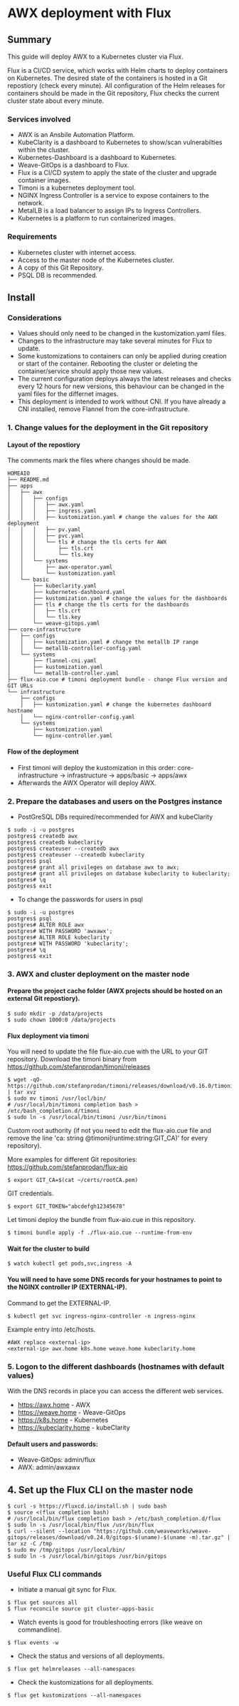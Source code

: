 # AWX deployment with Flux
## Summary
This guide will deploy AWX to a Kubernetes cluster via Flux.

Flux is a CI/CD service, which works with Helm charts to deploy containers on Kubernetes. The desired state of the containers is hosted in a Git repostiory (check every minute).
All configuration of the Helm releases for containers should be made in the Git repository, Flux checks the current cluster state about every minute.
### Services involved
- AWX is an Ansbile Automation Platform.
- KubeClarity is a dashboard to Kubernetes to show/scan vulnerabilties within the cluster.
- Kubernetes-Dashboard is a dashboard to Kubernetes.
- Weave-GitOps is a dashboard to Flux.
- Flux is a CI/CD system to apply the state of the cluster and upgrade container images.
- Timoni is a kubernetes deployment tool.
- NGINX Ingress Controller is a service to expose containers to the network.
- MetalLB is a load balancer to assign IPs to Ingress Controllers.
- Kubernetes is a platform to run containerized images.
### Requirements
- Kubernetes cluster with internet access.
- Access to the master node of the Kubernetes cluster.
- A copy of this Git Repository.
- PSQL DB is recommended.
## Install
### Considerations
- Values should only need to be changed in the kustomization.yaml files.
- Changes to the infrastructure may take several minutes for Flux to update.
- Some kustomizations to containers can only be applied during creation or start of the container. Rebooting the cluster or deleting the container/service should apply those new values.
- The current configuration deploys always the latest releases and checks every 12 hours for new versions, this behaviour can be changed in the yaml files for the differnet images.
- This deployment is intended to work without CNI. If you have already a CNI installed, remove Flannel from the core-infrastructure.
### 1. Change values for the deployment in the Git repository
#### Layout of the repostiory
The comments mark the files where changes should be made.
```
HOMEAIO
├── README.md
├── apps
│   ├── awx
│   │   ├── configs
│   │   │   ├── awx.yaml
│   │   │   ├── ingress.yaml
│   │   │   ├── kustomization.yaml # change the values for the AWX deployment
│   │   │   ├── pv.yaml
│   │   │   ├── pvc.yaml
│   │   │   └── tls # change the tls certs for AWX
│   │   │       ├── tls.crt
│   │   │       └── tls.key
│   │   └── systems
│   │       ├── awx-operator.yaml
│   │       └── kustomization.yaml
│   └── basic
│       ├── kubeclarity.yaml
│       ├── kubernetes-dashboard.yaml
│       ├── kustomization.yaml # change the values for the dashboards
│       ├── tls # change the tls certs for the dashboards
│       │   ├── tls.crt
│       │   └── tls.key
│       └── weave-gitops.yaml
├── core-infrastructure
│   ├── configs
│   │   ├── kustomization.yaml # change the metallb IP range
│   │   └── metallb-controller-config.yaml
│   └── systems
│       ├── flannel-cni.yaml
│       ├── kustomization.yaml
│       └── metallb-controller.yaml
├── flux-aio.cue # timoni deployment bundle - change Flux version and GIT URLs
└── infrastructure
    ├── configs
    │   ├── kustomization.yaml # change the kubernetes dashboard hostname
    │   └── nginx-controller-config.yaml
    └── systems
        ├── kustomization.yaml
        └── nginx-controller.yaml
```
#### Flow of the deployment
- First timoni will deploy the kustomization in this order: core-infrastructure -> infrastructure -> apps/basic -> apps/awx
- Afterwards the AWX Operator will deploy AWX.
### 2. Prepare the databases and users on the Postgres instance
- PostGreSQL DBs required/recommended for AWX and kubeClarity
```
$ sudo -i -u postgres
postgres$ createdb awx
postgres$ createdb kubeclarity
postgres$ createuser --createdb awx
postgres$ createuser --createdb kubeclarity
postgres$ psql
postgres# grant all privileges on database awx to awx;
postgres# grant all privileges on database kubeclarity to kubeclarity;
postgres# \q
postgres$ exit
```
- To change the passwords for users in psql
```
$ sudo -i -u postgres
postgres$ psql
postgres# ALTER ROLE awx
postgres# WITH PASSWORD 'awxawx';
postgres# ALTER ROLE kubeclarity
postgres# WITH PASSWORD 'kubeclarity';
postgres# \q
postgres$ exit
```
### 3. AWX and cluster deployment on the master node
#### Prepare the project cache folder (AWX projects should be hosted on an external Git repostiory).
```
$ sudo mkdir -p /data/projects
$ sudo chown 1000:0 /data/projects
```
#### Flux deployment via timoni
You will need to update the file flux-aio.cue with the URL to your GIT repository.
Download the timoni binary from https://github.com/stefanprodan/timoni/releases
```
$ wget -qO- https://github.com/stefanprodan/timoni/releases/download/v0.16.0/timoni_0.16.0_linux_amd64.tar.gz | tar xvz
$ sudo mv timoni /usr/locl/bin/
# /usr/local/bin/timoni completion bash > /etc/bash_completion.d/timoni
$ sudo ln -s /usr/local/bin/timoni /usr/bin/timoni
```
Custom root authority (if not you need to edit the flux-aio.cue file and remove the line 'ca: string @timoni(runtime:string:GIT_CA)' for every repository).

More examples for different Git repositories: https://github.com/stefanprodan/flux-aio
```
$ export GIT_CA=$(cat ~/certs/rootCA.pem)
```
GIT credentials.
```
$ export GIT_TOKEN="abcdefgh12345678"
```
Let timoni deploy the bundle from flux-aio.cue in this repository.
```
$ timoni bundle apply -f ./flux-aio.cue --runtime-from-env
```
#### Wait for the cluster to build
```
$ watch kubectl get pods,svc,ingress -A
```
#### You will need to have some DNS records for your hostnames to point to the NGINX controller IP (EXTERNAL-IP).
Command to get the EXTERNAL-IP.
```
$ kubectl get svc ingress-nginx-controller -n ingress-nginx
```
Example entry into /etc/hosts.
```
#AWX replace <external-ip>
<external-ip> awx.home k8s.home weave.home kubeclarity.home
```
### 5. Logon to the different dashboards (hostnames with default values)
With the DNS records in place you can access the different web services.
- https://awx.home - AWX
- https://weave.home - Weave-GitOps
- https://k8s.home - Kubernetes
- https://kubeclarity.home - kubeClarity
#### Default users and passwords:
- Weave-GitOps: admin/flux
- AWX: admin/awxawx
## 4. Set up the Flux CLI on the master node
```
$ curl -s https://fluxcd.io/install.sh | sudo bash
$ source <(flux completion bash)
# /usr/local/bin/flux completion bash > /etc/bash_completion.d/flux
$ sudo ln -s /usr/local/bin/flux /usr/bin/flux
$ curl --silent --location "https://github.com/weaveworks/weave-gitops/releases/download/v0.24.0/gitops-$(uname)-$(uname -m).tar.gz" | tar xz -C /tmp
$ sudo mv /tmp/gitops /usr/local/bin/
$ sudo ln -s /usr/local/bin/gitops /usr/bin/gitops
```
### Useful Flux CLI commands
- Initiate a manual git sync for Flux.
```
$ flux get sources all
$ flux reconcile source git cluster-apps-basic
```
- Watch events is good for troubleshooting errors (like weave on commandline).
```
$ flux events -w
```
- Check the status and versions of all deployments.
```
$ flux get helmreleases --all-namespaces
```
- Check the kustomizations for all deployments.
```
$ flux get kustomizations --all-namespaces
```